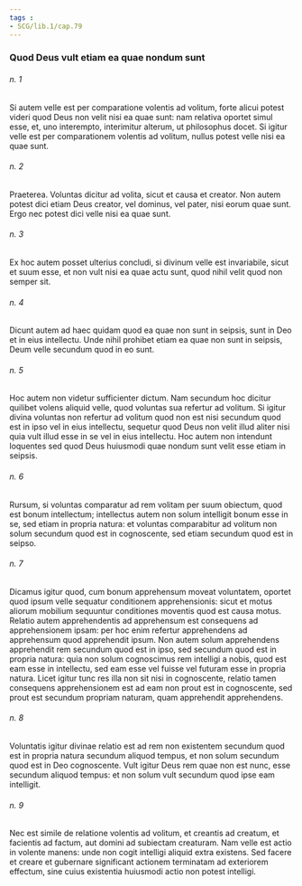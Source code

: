 ```yaml
---
tags : 
- SCG/lib.1/cap.79
---
```


### Quod Deus vult etiam ea quae nondum sunt

###### n. 1
Si autem velle est per comparatione volentis ad volitum, forte alicui potest videri quod Deus non velit nisi ea quae sunt: nam relativa oportet simul esse, et, uno interempto, interimitur alterum, ut philosophus docet. Si igitur velle est per comparationem volentis ad volitum, nullus potest velle nisi ea quae sunt.

###### n. 2
Praeterea. Voluntas dicitur ad volita, sicut et causa et creator. Non autem potest dici etiam Deus creator, vel dominus, vel pater, nisi eorum quae sunt. Ergo nec potest dici velle nisi ea quae sunt.

###### n. 3
Ex hoc autem posset ulterius concludi, si divinum velle est invariabile, sicut et suum esse, et non vult nisi ea quae actu sunt, quod nihil velit quod non semper sit.

###### n. 4
Dicunt autem ad haec quidam quod ea quae non sunt in seipsis, sunt in Deo et in eius intellectu. Unde nihil prohibet etiam ea quae non sunt in seipsis, Deum velle secundum quod in eo sunt.

###### n. 5
Hoc autem non videtur sufficienter dictum. Nam secundum hoc dicitur quilibet volens aliquid velle, quod voluntas sua refertur ad volitum. Si igitur divina voluntas non refertur ad volitum quod non est nisi secundum quod est in ipso vel in eius intellectu, sequetur quod Deus non velit illud aliter nisi quia vult illud esse in se vel in eius intellectu. Hoc autem non intendunt loquentes sed quod Deus huiusmodi quae nondum sunt velit esse etiam in seipsis.

###### n. 6
Rursum, si voluntas comparatur ad rem volitam per suum obiectum, quod est bonum intellectum; intellectus autem non solum intelligit bonum esse in se, sed etiam in propria natura: et voluntas comparabitur ad volitum non solum secundum quod est in cognoscente, sed etiam secundum quod est in seipso.

###### n. 7
Dicamus igitur quod, cum bonum apprehensum moveat voluntatem, oportet quod ipsum velle sequatur conditionem apprehensionis: sicut et motus aliorum mobilium sequuntur conditiones moventis quod est causa motus. Relatio autem apprehendentis ad apprehensum est consequens ad apprehensionem ipsam: per hoc enim refertur apprehendens ad apprehensum quod apprehendit ipsum. Non autem solum apprehendens apprehendit rem secundum quod est in ipso, sed secundum quod est in propria natura: quia non solum cognoscimus rem intelligi a nobis, quod est eam esse in intellectu, sed eam esse vel fuisse vel futuram esse in propria natura. Licet igitur tunc res illa non sit nisi in cognoscente, relatio tamen consequens apprehensionem est ad eam non prout est in cognoscente, sed prout est secundum propriam naturam, quam apprehendit apprehendens.

###### n. 8
Voluntatis igitur divinae relatio est ad rem non existentem secundum quod est in propria natura secundum aliquod tempus, et non solum secundum quod est in Deo cognoscente. Vult igitur Deus rem quae non est nunc, esse secundum aliquod tempus: et non solum vult secundum quod ipse eam intelligit.

###### n. 9
Nec est simile de relatione volentis ad volitum, et creantis ad creatum, et facientis ad factum, aut domini ad subiectam creaturam. Nam velle est actio in volente manens: unde non cogit intelligi aliquid extra existens. Sed facere et creare et gubernare significant actionem terminatam ad exteriorem effectum, sine cuius existentia huiusmodi actio non potest intelligi.

